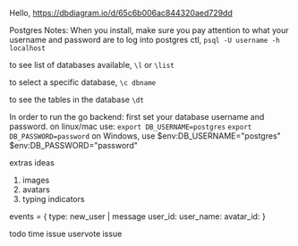 Hello,
https://dbdiagram.io/d/65c6b006ac844320aed729dd


Postgres Notes:
When you install, make sure you pay attention to what your username and password are
to log into postgres ctl, 
`psql -U username -h localhost`

to see list of databases available, 
`\l` or `\list`

to select a specific database, 
`\c dbname`

to see the tables in the database
`\dt`


In order to run the go backend:
first set your database username and password. on linux/mac use:
`export DB_USERNAME=postgres`
`export DB_PASSWORD=password`
on Windows, use
 $env:DB_USERNAME="postgres"
 $env:DB_PASSWORD="password"




extras ideas
1. images 
2. avatars
3. typing indicators

events = {
    type: new_user | message
    user_id:
    user_name:
    avatar_id:
}


todo
time issue
uservote issue

